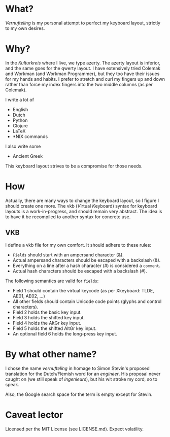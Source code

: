 # What?

*Vernufteling* is my personal attempt to perfect my keyboard layout,
strictly to my own desires.

# Why?

In the *Kulturkreis* where I live, we type azerty. The azerty layout
is inferior, and the same goes for the qwerty layout. I have
extensively tried Colemak and Workman (and Workman Programmer), but
they too have their issues for my hands and habits. I prefer to
stretch and curl my fingers up and down rather than force my index
fingers into the two middle columns (as per Colemak).

I write a lot of
- English
- Dutch
- Python
- Clojure
- LaTeX
- \*NIX commands

I also write some
- Ancient Greek

This keyboard layout strives to be a compromise for those needs.

# How

Actually, there are many ways to change the keyboard layout, so I
figure I should create one more. The vkb (*V*irtual *K*eyboard) syntax
for keyboard layouts is a work-in-progress, and should remain very
abstract. The idea is to have it be recompiled to another syntax for
concrete use.

## VKB

I define a vkb file for my own comfort. It should adhere to these rules:
- `Fields` should start with an ampersand character (&).
- Actual ampersand characters should be escaped with a backslash (\&).
- Everything on a line after a hash character (#) is considered a `comment`.
- Actual hash characters should be escaped with a backslash (\#).

The following semantics are valid for `fields`:
- Field 1 should contain the virtual keycode (as per Xkeyboard: TLDE, AE01, AE02, ...)
- All other fields should contain Unicode code points (glyphs and control characters).
- Field 2 holds the basic key input.
- Field 3 holds the shifted key input.
- Field 4 holds the AltGr key input.
- Field 5 holds the shifted AltGr key input.
- An optional field 6 holds the long-press key input.

# By what other name?

I chose the name *vernufteling* in homage to Simon Stevin's proposed
translation for the Dutch/Flemish word for an *engineer*. His proposal
never caught on (we still speak of *ingenieurs*), but his wit stroke
my cord, so to speak.

Also, the Google search space for the term is empty except for Stevin.

# Caveat lector

Licensed per the MIT License (see LICENSE.md). Expect volatility.
